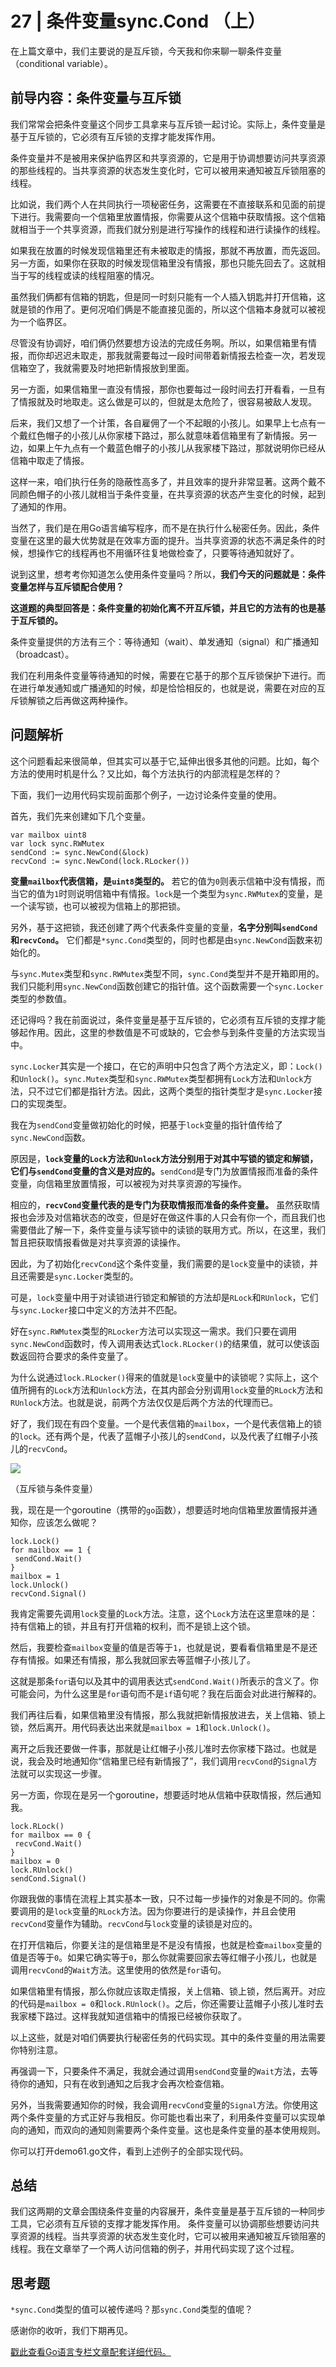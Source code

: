 # 27 \| 条件变量sync.Cond （上）

在上篇文章中，我们主要说的是互斥锁，今天我和你来聊一聊条件变量（conditional variable）。

## 前导内容：条件变量与互斥锁

我们常常会把条件变量这个同步工具拿来与互斥锁一起讨论。实际上，条件变量是基于互斥锁的，它必须有互斥锁的支撑才能发挥作用。

条件变量并不是被用来保护临界区和共享资源的，它是用于协调想要访问共享资源的那些线程的。当共享资源的状态发生变化时，它可以被用来通知被互斥锁阻塞的线程。

比如说，我们两个人在共同执行一项秘密任务，这需要在不直接联系和见面的前提下进行。我需要向一个信箱里放置情报，你需要从这个信箱中获取情报。这个信箱就相当于一个共享资源，而我们就分别是进行写操作的线程和进行读操作的线程。

如果我在放置的时候发现信箱里还有未被取走的情报，那就不再放置，而先返回。另一方面，如果你在获取的时候发现信箱里没有情报，那也只能先回去了。这就相当于写的线程或读的线程阻塞的情况。

虽然我们俩都有信箱的钥匙，但是同一时刻只能有一个人插入钥匙并打开信箱，这就是锁的作用了。更何况咱们俩是不能直接见面的，所以这个信箱本身就可以被视为一个临界区。

尽管没有协调好，咱们俩仍然要想方设法的完成任务啊。所以，如果信箱里有情报，而你却迟迟未取走，那我就需要每过一段时间带着新情报去检查一次，若发现信箱空了，我就需要及时地把新情报放到里面。

<!-- [[[read_end]]] -->

另一方面，如果信箱里一直没有情报，那你也要每过一段时间去打开看看，一旦有了情报就及时地取走。这么做是可以的，但就是太危险了，很容易被敌人发现。

后来，我们又想了一个计策，各自雇佣了一个不起眼的小孩儿。如果早上七点有一个戴红色帽子的小孩儿从你家楼下路过，那么就意味着信箱里有了新情报。另一边，如果上午九点有一个戴蓝色帽子的小孩儿从我家楼下路过，那就说明你已经从信箱中取走了情报。

这样一来，咱们执行任务的隐蔽性高多了，并且效率的提升非常显著。这两个戴不同颜色帽子的小孩儿就相当于条件变量，在共享资源的状态产生变化的时候，起到了通知的作用。

当然了，我们是在用Go语言编写程序，而不是在执行什么秘密任务。因此，条件变量在这里的最大优势就是在效率方面的提升。当共享资源的状态不满足条件的时候，想操作它的线程再也不用循环往复地做检查了，只要等待通知就好了。

说到这里，想考考你知道怎么使用条件变量吗？所以，**我们今天的问题就是：条件变量怎样与互斥锁配合使用？**

**这道题的典型回答是：条件变量的初始化离不开互斥锁，并且它的方法有的也是基于互斥锁的。**

条件变量提供的方法有三个：等待通知（wait）、单发通知（signal）和广播通知（broadcast）。

我们在利用条件变量等待通知的时候，需要在它基于的那个互斥锁保护下进行。而在进行单发通知或广播通知的时候，却是恰恰相反的，也就是说，需要在对应的互斥锁解锁之后再做这两种操作。

## 问题解析

这个问题看起来很简单，但其实可以基于它,延伸出很多其他的问题。比如，每个方法的使用时机是什么？又比如，每个方法执行的内部流程是怎样的？

下面，我们一边用代码实现前面那个例子，一边讨论条件变量的使用。

首先，我们先来创建如下几个变量。

```
var mailbox uint8
var lock sync.RWMutex
sendCond := sync.NewCond(&lock)
recvCond := sync.NewCond(lock.RLocker())
```

**变量`mailbox`代表信箱，是`uint8`类型的。** 若它的值为`0`则表示信箱中没有情报，而当它的值为`1`时则说明信箱中有情报。`lock`是一个类型为`sync.RWMutex`的变量，是一个读写锁，也可以被视为信箱上的那把锁。

另外，基于这把锁，我还创建了两个代表条件变量的变量，**名字分别叫`sendCond`和`recvCond`。** 它们都是`*sync.Cond`类型的，同时也都是由`sync.NewCond`函数来初始化的。

与`sync.Mutex`类型和`sync.RWMutex`类型不同，`sync.Cond`类型并不是开箱即用的。我们只能利用`sync.NewCond`函数创建它的指针值。这个函数需要一个`sync.Locker`类型的参数值。

还记得吗？我在前面说过，条件变量是基于互斥锁的，它必须有互斥锁的支撑才能够起作用。因此，这里的参数值是不可或缺的，它会参与到条件变量的方法实现当中。

`sync.Locker`其实是一个接口，在它的声明中只包含了两个方法定义，即：`Lock()`和`Unlock()`。`sync.Mutex`类型和`sync.RWMutex`类型都拥有`Lock`方法和`Unlock`方法，只不过它们都是指针方法。因此，这两个类型的指针类型才是`sync.Locker`接口的实现类型。

我在为`sendCond`变量做初始化的时候，把基于`lock`变量的指针值传给了`sync.NewCond`函数。

原因是，**`lock`变量的`Lock`方法和`Unlock`方法分别用于对其中写锁的锁定和解锁，它们与`sendCond`变量的含义是对应的。**`sendCond`是专门为放置情报而准备的条件变量，向信箱里放置情报，可以被视为对共享资源的写操作。

相应的，**`recvCond`变量代表的是专门为获取情报而准备的条件变量。** 虽然获取情报也会涉及对信箱状态的改变，但是好在做这件事的人只会有你一个，而且我们也需要借此了解一下，条件变量与读写锁中的读锁的联用方式。所以，在这里，我们暂且把获取情报看做是对共享资源的读操作。

因此，为了初始化`recvCond`这个条件变量，我们需要的是`lock`变量中的读锁，并且还需要是`sync.Locker`类型的。

可是，`lock`变量中用于对读锁进行锁定和解锁的方法却是`RLock`和`RUnlock`，它们与`sync.Locker`接口中定义的方法并不匹配。

好在`sync.RWMutex`类型的`RLocker`方法可以实现这一需求。我们只要在调用`sync.NewCond`函数时，传入调用表达式`lock.RLocker()`的结果值，就可以使该函数返回符合要求的条件变量了。

为什么说通过`lock.RLocker()`得来的值就是`lock`变量中的读锁呢？实际上，这个值所拥有的`Lock`方法和`Unlock`方法，在其内部会分别调用`lock`变量的`RLock`方法和`RUnlock`方法。也就是说，前两个方法仅仅是后两个方法的代理而已。

好了，我们现在有四个变量。一个是代表信箱的`mailbox`，一个是代表信箱上的锁的`lock`。还有两个是，代表了蓝帽子小孩儿的`sendCond`，以及代表了红帽子小孩儿的`recvCond`。

![](<https://static001.geekbang.org/resource/image/36/5d/3619456ade9d45a4d9c0fbd22bb6fd5d.png>)

（互斥锁与条件变量）

我，现在是一个goroutine（携带的`go`函数），想要适时地向信箱里放置情报并通知你，应该怎么做呢？

```
lock.Lock()
for mailbox == 1 {
 sendCond.Wait()
}
mailbox = 1
lock.Unlock()
recvCond.Signal()
```

我肯定需要先调用`lock`变量的`Lock`方法。注意，这个`Lock`方法在这里意味的是：持有信箱上的锁，并且有打开信箱的权利，而不是锁上这个锁。

然后，我要检查`mailbox`变量的值是否等于`1`，也就是说，要看看信箱里是不是还存有情报。如果还有情报，那么我就回家去等蓝帽子小孩儿了。

这就是那条`for`语句以及其中的调用表达式`sendCond.Wait()`所表示的含义了。你可能会问，为什么这里是`for`语句而不是`if`语句呢？我在后面会对此进行解释的。

我们再往后看，如果信箱里没有情报，那么我就把新情报放进去，关上信箱、锁上锁，然后离开。用代码表达出来就是`mailbox = 1`和`lock.Unlock()`。

离开之后我还要做一件事，那就是让红帽子小孩儿准时去你家楼下路过。也就是说，我会及时地通知你“信箱里已经有新情报了”，我们调用`recvCond`的`Signal`方法就可以实现这一步骤。

另一方面，你现在是另一个goroutine，想要适时地从信箱中获取情报，然后通知我。

```
lock.RLock()
for mailbox == 0 {
 recvCond.Wait()
}
mailbox = 0
lock.RUnlock()
sendCond.Signal()
```

你跟我做的事情在流程上其实基本一致，只不过每一步操作的对象是不同的。你需要调用的是`lock`变量的`RLock`方法。因为你要进行的是读操作，并且会使用`recvCond`变量作为辅助。`recvCond`与`lock`变量的读锁是对应的。

在打开信箱后，你要关注的是信箱里是不是没有情报，也就是检查`mailbox`变量的值是否等于`0`。如果它确实等于`0`，那么你就需要回家去等红帽子小孩儿，也就是调用`recvCond`的`Wait`方法。这里使用的依然是`for`语句。

如果信箱里有情报，那么你就应该取走情报，关上信箱、锁上锁，然后离开。对应的代码是`mailbox = 0`和`lock.RUnlock()`。之后，你还需要让蓝帽子小孩儿准时去我家楼下路过。这样我就知道信箱中的情报已经被你获取了。

以上这些，就是对咱们俩要执行秘密任务的代码实现。其中的条件变量的用法需要你特别注意。

再强调一下，只要条件不满足，我就会通过调用`sendCond`变量的`Wait`方法，去等待你的通知，只有在收到通知之后我才会再次检查信箱。

另外，当我需要通知你的时候，我会调用`recvCond`变量的`Signal`方法。你使用这两个条件变量的方式正好与我相反。你可能也看出来了，利用条件变量可以实现单向的通知，而双向的通知则需要两个条件变量。这也是条件变量的基本使用规则。

你可以打开demo61.go文件，看到上述例子的全部实现代码。

## 总结

我们这两期的文章会围绕条件变量的内容展开，条件变量是基于互斥锁的一种同步工具，它必须有互斥锁的支撑才能发挥作用。 条件变量可以协调那些想要访问共享资源的线程。当共享资源的状态发生变化时，它可以被用来通知被互斥锁阻塞的线程。我在文章举了一个两人访问信箱的例子，并用代码实现了这个过程。

## 思考题

`*sync.Cond`类型的值可以被传递吗？那`sync.Cond`类型的值呢？

感谢你的收听，我们下期再见。

[戳此查看Go语言专栏文章配套详细代码。](<https://github.com/hyper0x/Golang_Puzzlers>)



